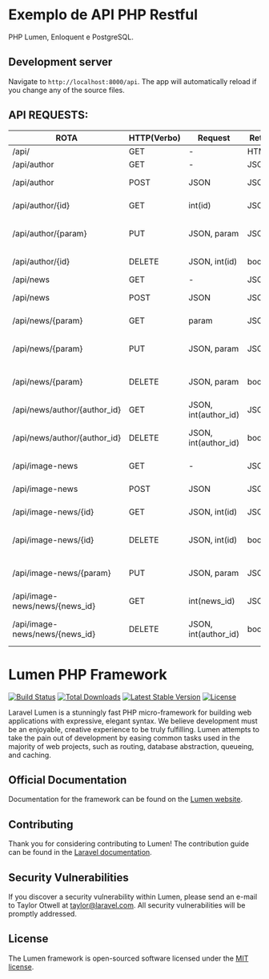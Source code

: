 # Exemplo de API PHP Restful
PHP Lumen, Enloquent e PostgreSQL.

## Development server

Navigate to `http://localhost:8000/api`. The app will automatically reload if you change any of the source files.

## API REQUESTS: 

ROTA                           |     HTTP(Verbo)   |    Request            |    Return   |    Description           |
------------------------------ | ----------------- | --------------------- | ----------- | ------------------------ |
/api/                          |       GET         |        -              |     HTML    | API index                |
/api/author                    |       GET         |        -              |     JSON    | List author              |
/api/author                    |       POST        |       JSON            |     JSON    | Create author            |
/api/author/{id}               |       GET         |      int(id)          |     JSON    | Get author by id         |
/api/author/{param}            |       PUT         |    JSON, param        |     JSON    | Update author by param   |
/api/author/{id}               |       DELETE      |   JSON, int(id)       |    boolean  | Delete author by id      |
/api/news                      |       GET         |          -            |     JSON    | List news                |
/api/news                      |       POST        |       JSON            |     JSON    | Create news              |
/api/news/{param}              |       GET         |       param           |     JSON    | List news by param       |
/api/news/{param}              |       PUT         |    JSON, param        |     JSON    | Update news by param     |
/api/news/{param}              |       DELETE      |   JSON, param         |    boolean  | Delete news by param     |
/api/news/author/{author_id}   |       GET         | JSON, int(author_id)  |     JSON    | Get news by author id    |
/api/news/author/{author_id}   |       DELETE      | JSON, int(author_id)  |    boolean  | Delete news by author id |
/api/image-news                |       GET         |          -            |     JSON    | List image news          |
/api/image-news                |       POST        |        JSON           |     JSON    | Create image news        |
/api/image-news/{id}           |       GET         |     JSON, int(id)     |     JSON    | Get image  by  id        |
/api/image-news/{id}           |       DELETE      |     JSON, int(id)     |    boolean  | Delete image by param    |
/api/image-news/{param}        |       PUT         |     JSON, param       |     JSON    | Update image by param    |
/api/image-news/news/{news_id} |       GET         |      int(news_id)     |     JSON    | List image by news id    |
/api/image-news/news/{news_id} |       DELETE      |  JSON, int(author_id) |    boolean  | Delete image by news id  |

# Lumen PHP Framework

[![Build Status](https://travis-ci.org/laravel/lumen-framework.svg)](https://travis-ci.org/laravel/lumen-framework)
[![Total Downloads](https://img.shields.io/packagist/dt/laravel/framework)](https://packagist.org/packages/laravel/lumen-framework)
[![Latest Stable Version](https://img.shields.io/packagist/v/laravel/framework)](https://packagist.org/packages/laravel/lumen-framework)
[![License](https://img.shields.io/packagist/l/laravel/framework)](https://packagist.org/packages/laravel/lumen-framework)

Laravel Lumen is a stunningly fast PHP micro-framework for building web applications with expressive, elegant syntax. We believe development must be an enjoyable, creative experience to be truly fulfilling. Lumen attempts to take the pain out of development by easing common tasks used in the majority of web projects, such as routing, database abstraction, queueing, and caching.

## Official Documentation

Documentation for the framework can be found on the [Lumen website](https://lumen.laravel.com/docs).

## Contributing

Thank you for considering contributing to Lumen! The contribution guide can be found in the [Laravel documentation](https://laravel.com/docs/contributions).

## Security Vulnerabilities

If you discover a security vulnerability within Lumen, please send an e-mail to Taylor Otwell at taylor@laravel.com. All security vulnerabilities will be promptly addressed.

## License

The Lumen framework is open-sourced software licensed under the [MIT license](https://opensource.org/licenses/MIT).
